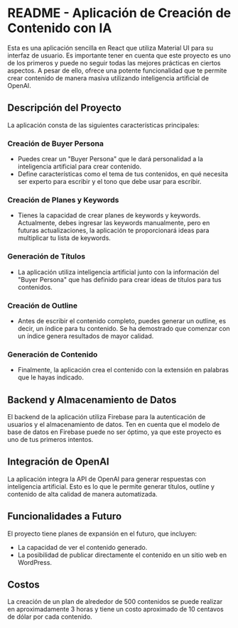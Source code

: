 # README - Aplicación de Creación de Contenido con IA

Esta es una aplicación sencilla en React que utiliza Material UI para su interfaz de usuario. Es importante tener en cuenta que este proyecto es uno de los primeros y puede no seguir todas las mejores prácticas en ciertos aspectos. A pesar de ello, ofrece una potente funcionalidad que te permite crear contenido de manera masiva utilizando inteligencia artificial de OpenAI.

## Descripción del Proyecto

La aplicación consta de las siguientes características principales:

### Creación de Buyer Persona

- Puedes crear un "Buyer Persona" que le dará personalidad a la inteligencia artificial para crear contenido.
- Define características como el tema de tus contenidos, en qué necesita ser experto para escribir y el tono que debe usar para escribir.

### Creación de Planes y Keywords

- Tienes la capacidad de crear planes de keywords y keywords. Actualmente, debes ingresar las keywords manualmente, pero en futuras actualizaciones, la aplicación te proporcionará ideas para multiplicar tu lista de keywords.

### Generación de Títulos

- La aplicación utiliza inteligencia artificial junto con la información del "Buyer Persona" que has definido para crear ideas de títulos para tus contenidos.

### Creación de Outline

- Antes de escribir el contenido completo, puedes generar un outline, es decir, un índice para tu contenido. Se ha demostrado que comenzar con un índice genera resultados de mayor calidad.

### Generación de Contenido

- Finalmente, la aplicación crea el contenido con la extensión en palabras que le hayas indicado.

## Backend y Almacenamiento de Datos

El backend de la aplicación utiliza Firebase para la autenticación de usuarios y el almacenamiento de datos. Ten en cuenta que el modelo de base de datos en Firebase puede no ser óptimo, ya que este proyecto es uno de tus primeros intentos.

## Integración de OpenAI

La aplicación integra la API de OpenAI para generar respuestas con inteligencia artificial. Esto es lo que le permite generar títulos, outline y contenido de alta calidad de manera automatizada.

## Funcionalidades a Futuro

El proyecto tiene planes de expansión en el futuro, que incluyen:

- La capacidad de ver el contenido generado.
- La posibilidad de publicar directamente el contenido en un sitio web en WordPress.

## Costos

La creación de un plan de alrededor de 500 contenidos se puede realizar en aproximadamente 3 horas y tiene un costo aproximado de 10 centavos de dólar por cada contenido.


